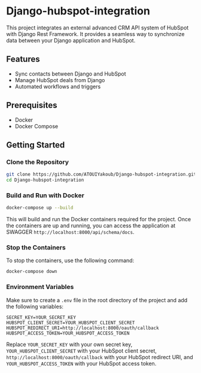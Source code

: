 # Django-hubspot-integration
This project integrates an external advanced CRM API system of HubSpot with Django Rest Framework. It provides a seamless way to synchronize data between your Django application and HubSpot.

## Features

- Sync contacts between Django and HubSpot
- Manage HubSpot deals from Django
- Automated workflows and triggers

## Prerequisites

- Docker
- Docker Compose

## Getting Started

### Clone the Repository

```sh
git clone https://github.com/ATOUIYakoub/Django-hubspot-integration.git
cd Django-hubspot-integration
```

### Build and Run with Docker

```sh
docker-compose up --build
```

This will build and run the Docker containers required for the project. Once the containers are up and running, you can access the application at SWAGGER `http://localhost:8000/api/schema/docs`.

### Stop the Containers

To stop the containers, use the following command:

```sh
docker-compose down
```

### Environment Variables

Make sure to create a `.env` file in the root directory of the project and add the following variables:

```properties
SECRET_KEY=YOUR_SECRET_KEY
HUBSPOT_CLIENT_SECRET=YOUR_HUBSPOT_CLIENT_SECRET
HUBSPOT_REDIRECT_URI=http://localhost:8000/oauth/callback
HUBSPOT_ACCESS_TOKEN=YOUR_HUBSPOT_ACCESS_TOKEN
```

Replace `YOUR_SECRET_KEY` with your own secret key, `YOUR_HUBSPOT_CLIENT_SECRET` with your HubSpot client secret, `http://localhost:8000/oauth/callback` with your HubSpot redirect URI, and `YOUR_HUBSPOT_ACCESS_TOKEN` with your HubSpot access token.
